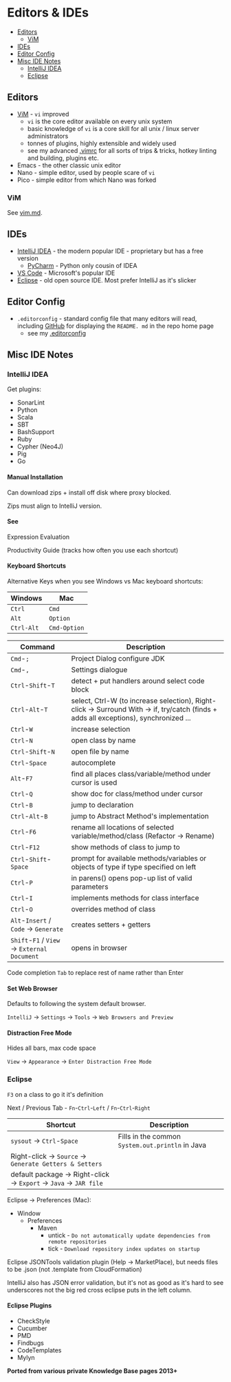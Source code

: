 # Editors & IDEs

<!-- INDEX_START -->

- [Editors](#editors)
  - [ViM](#vim)
- [IDEs](#ides)
- [Editor Config](#editor-config)
- [Misc IDE Notes](#misc-ide-notes)
  - [IntelliJ IDEA](#intellij-idea)
  - [Eclipse](#eclipse)

<!-- INDEX_END -->

## Editors

- [ViM](vim.md) - `vi` improved
  - `vi` is the core editor available on every unix system
  - basic knowledge of `vi` is a core skill for all unix / linux server administrators
  - tonnes of plugins, highly extensible and widely used
  - see my advanced [.vimrc](https://github.com/HariSekhon/DevOps-Bash-tools/blob/master/configs/.vimrc) for all
    sorts of trips & tricks, hotkey linting and building, plugins etc.
- Emacs - the other classic unix editor
- Nano - simple editor, used by people scare of `vi`
- Pico - simple editor from which Nano was forked

### ViM

See [vim.md](vim.md).

## IDEs

- [IntelliJ IDEA](intellij.md) - the modern popular IDE - proprietary but has a free version
  - [PyCharm](https://www.jetbrains.com/pycharm/) - Python only cousin of IDEA
- [VS Code](https://code.visualstudio.com/) - Microsoft's popular IDE
- [Eclipse](https://www.eclipse.org/) - old open source IDE. Most prefer IntelliJ as it's slicker

## Editor Config

- `.editorconfig` - standard config file that many editors will read, including [GitHub](github.md) for displaying the `README.
  md` in the repo home page
  - see my [.editorconfig](https://github.com/HariSekhon/DevOps-Bash-tools/blob/master/configs/.editorconfig)

## Misc IDE Notes

### IntelliJ IDEA

Get plugins:

- SonarLint
- Python
- Scala
- SBT
- BashSupport
- Ruby
- Cypher (Neo4J)
- Pig
- Go

#### Manual Installation

Can download zips + install off disk where proxy blocked.

Zips must align to IntelliJ version.

#### See

Expression Evaluation

Productivity Guide (tracks how often you use each shortcut)

#### Keyboard Shortcuts

Alternative Keys when you see Windows vs Mac keyboard shortcuts:

| Windows    | Mac          |
|------------|--------------|
| `Ctrl`     | `Cmd`        |
| `Alt`      | `Option`     |
| `Ctrl-Alt` | `Cmd-Option` |

| Command                                      | Description                                                                                                                            |
|----------------------------------------------|----------------------------------------------------------------------------------------------------------------------------------------|
| `Cmd`-`;`                                    | Project Dialog configure JDK                                                                                                           |
| `Cmd`-`,`                                    | Settings dialogue                                                                                                                      |
| `Ctrl`-`Shift`-`T`                           | detect + put handlers around select code block                                                                                         |
| `Ctrl`-`Alt`-`T`                             | select, Ctrl-W (to increase selection),  Right-click -> Surround With -> if, try/catch (finds + adds all exceptions), synchronized ... |
| `Ctrl`-`W`                                   | increase selection                                                                                                                     |
| `Ctrl`-`N`                                   | open class by name                                                                                                                     |
| `Ctrl`-`Shift`-`N`                           | open file by name                                                                                                                      |
| `Ctrl`-`Space`                               | autocomplete                                                                                                                           |
| `Alt`-`F7`                                   | find all places class/variable/method under cursor is used                                                                             |
| `Ctrl`-`Q`                                   | show doc for class/method under cursor                                                                                                 |
| `Ctrl`-`B`                                   | jump to declaration                                                                                                                    |
| `Ctrl`-`Alt`-`B`                             | jump to Abstract Method's implementation                                                                                               |
| `Ctrl`-`F6`                                  | rename all locations of selected variable/method/class (Refactor -> Rename)                                                            |
| `Ctrl`-`F12`                                 | show methods of class to jump to                                                                                                       |
| `Ctrl`-`Shift`-`Space`                       | prompt for available methods/variables or objects of type if type specified on left                                                    |
| `Ctrl`-`P`                                   | in parens() opens pop-up list of valid parameters                                                                                      |
| `Ctrl`-`I`                                   | implements methods for class interface                                                                                                 |
| `Ctrl`-`O`                                   | overrides method of class                                                                                                              |
| `Alt`-`Insert` / `Code` -> `Generate`        | creates setters + getters                                                                                                              |
| `Shift`-`F1` / `View` -> `External Document` | opens in browser                                                                                                                       |

Code completion `Tab` to replace rest of name rather than Enter

#### Set Web Browser

Defaults to following the system default browser.

`IntelliJ` -> `Settings` -> `Tools` -> `Web Browsers and Preview`

#### Distraction Free Mode

Hides all bars, max code space

`View` -> `Appearance` -> `Enter Distraction Free Mode`

### Eclipse

`F3` on a class to go it it's definition

Next / Previous Tab - `Fn`-`Ctrl`-`Left` / `Fn`-`Ctrl`-`Right`

| Shortcut                                                     | Description                                      |
|--------------------------------------------------------------|--------------------------------------------------|
| `sysout` -> `Ctrl`-`Space`                                   | Fills in the common `System.out.println` in Java |
| Right-click -> `Source` -> `Generate Getters & Setters`      |                                                  |
| default package -> Right-click -> `Export` -> `Java` -> `JAR file` |                                                  |

Eclipse -> Preferences (Mac):

- Window
  - Preferences
    - Maven
      - untick - `Do not automatically update dependencies from remote repositories`
      - tick   - `Download repository index updates on startup`

Eclipse JSONTools validation plugin (Help -> MarketPlace), but needs files to be .json (not .template from CloudFormation)

IntelliJ also has JSON error validation, but it's not as good as it's hard to see underscores not the big red cross eclipse puts in the left column.

#### Eclipse Plugins

- CheckStyle
- Cucumber
- PMD
- Findbugs
- CodeTemplates
- Mylyn

**Ported from various private Knowledge Base pages 2013+**
